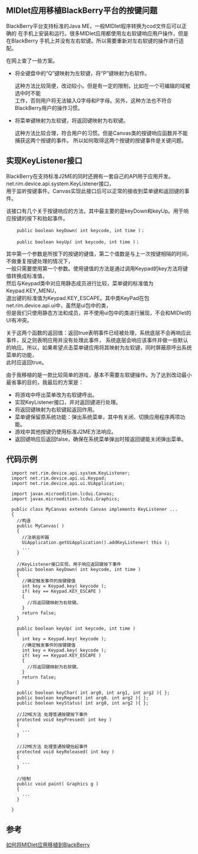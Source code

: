 ## MIDlet应用移植BlackBerry平台的按键问题  
  
  BlackBerry平台支持标准的Java ME，一般MIDlet程序转换为cod文件后可以正确的
  在手机上安装和运行。很多MIDlet应用都使用左右软键响应用户操作，但是在BlackBerry
  手机上并没有左右软键。所以需要重新对左右软键的操作进行适配。  
  
  在网上查了一些方案。  
  
* 将全键盘中的“Q”键映射为左软键，将“P”键映射为右软件。  
  
  这种方法比较简便，改动较小。但是有一定的限制，比如在一个可编辑的域被选中时不能  
  工作，否则用户将无法输入Q字母和P字母。另外，这种方法也不符合BlackBerry用户的操作习惯。

* 将菜单键映射为左软键，将返回键映射为右软键。  
  
  这种方法比较合理，符合用户的习惯。但是Canvas类的按键响应函数并不能捕获这两个按键的事件。
  所以如何取得这两个按键的按键事件是关键问题。  
  
## 实现KeyListener接口  
  
  BlackBerry在支持标准J2ME的同时还拥有一套自己的API用于应用开发。net.rim.device.api.system.KeyListener接口，  
  用于监听按键事件。Canvas实现此接口后可以正常的接收到菜单键和返回键的事件。  
  
  该接口有几个关于按键响应的方法，其中最主要的是keyDown和keyUp。用于响应按键的按下和抬起事件。  
  
        public boolean keyDown( int keycode, int time )；
        
        public boolean keyUp( int keycode, int time )；
        
  其中第一个参数是所按下的按键的键值，第二个值数是与上一次按键相隔的时间，不做重复按键处理的情况下，  
  一般只需要使用第一个参数。使用键值的方法是通过调用Keypad的key方法将键值转换成标准值，  
  然后与Keypad类中对应用静态成员进行比较，菜单键的标准值为Keypad.KEY_MENU，  
  退出键的标准值为Keypad.KEY_ESCAPE。其中类KeyPad在包net.rim.device.api.ui中，虽然是ui包中的类，  
  但是我们只使用静态方法和成员，并不使用ui包中的类进行展现，不会和MIDlet的UI有冲突。  
  
  关于这两个函数的返回值：返回true表明事件已经被处理，系统底层不会再响应此事件，反之则表明应用并没有处理此事件，
  系统底层会响应该事件并做一些默认的响应。所以，如果希望点击菜单键应用将其映射为左软键，同时屏蔽原呼出系统菜单的功能，  
  此时应返回true。

  由于我移植的是一款比较简单的游戏，基本不需要左软键操作。为了达到改动最小最省事的目的，我最后的方案是：  
  
* 将游戏中呼出菜单改为右软键呼出。  
* 实现KeyListener接口，并对返回键进行处理。  
* 将返回键映射为右软键起返回作用。  
* 菜单键保留原系统功能：弹出系统菜单，其中有关闭、切换应用程序两项功能。
* 游戏中其他按键仍使用标准J2ME方法响应。
* 返回键响应后返回false，确保在系统菜单弹出时按返回键能关闭弹出菜单。

## 代码示例  
  
      import net.rim.device.api.system.KeyListener;
      import net.rim.device.api.ui.Keypad;
      import net.rim.device.api.ui.UiApplication;
      
      import javax.microedition.lcdui.Canvas;
      import javax.microedition.lcdui.Graphics;
      
      public class MyCanvas extends Canvas implements KeyListener ...
      {
        //构造
        public MyCanvas( )
        {
          //注册监听器
          UiApplication.getUiApplication().addKeyListener( this );
          ...
        }
        
        //KeyListener接口实现，用于响应返回键按下事件
        public boolean keyDown( int keycode, int time )
        {
          //确定触发事件的按键键值
          int key = Keypad.key( keycode );
          if( key == Keypad.KEY_ESCAPE )
          {
            //将返回键映射为右软键。
          }
          return false;
        }
        
        public boolean keyUp( int keycode, int time )
        {
          int key = Keypad.key( keycode );
          //确定触发事件的按键键值
          int key = Keypad.key( keycode );
          if( key == Keypad.KEY_ESCAPE )
          {
            //将返回键映射为右软键。
          }
          return false;
        }
        
        public boolean keyChar( int arg0, int arg1, int arg2 ){ };
        public boolean keyRepeat( int arg0. int arg2 ){ };
        public boolean keyStatus( int arg0, int arg2 ){ };
        
        //J2ME方法 处理普通按键按下事件
        protected void keyPressed( int key )
        {
          ...
        }
        
        //J2ME方法 处理普通按键抬起事件
        protected void keyReleased( int key )
        {
          ...
        }       
        
        //绘制
        public void paint( Graphics g )
        {
          ...
        }
        
      }  
      
  
  
## 参考
[如何将MIDlet应用移植到BlackBerry]  
  


[如何将MIDlet应用移植到BlackBerry]: http://mobile.51cto.com/blackberry-259429.htm 


